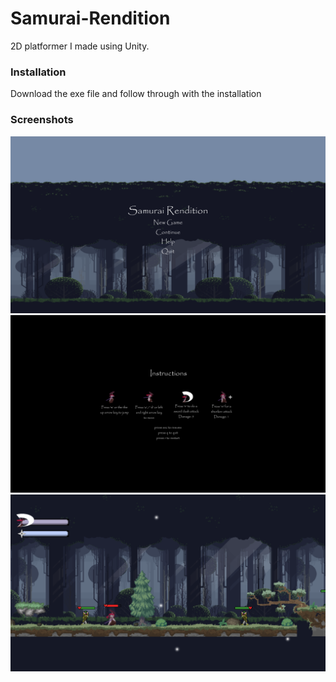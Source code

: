 # Samurai-Rendition
2D platformer I made using Unity.

### Installation
Download the exe file and follow through with the installation

### Screenshots
![](/Screenshots/Start.png)
![](/Screenshots/Controls.png)
![](/Screenshots/Game.png)
